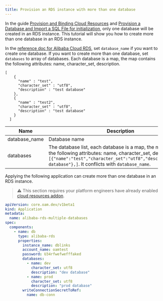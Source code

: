 ```yaml
---
title: Provision an RDS instance with more than one database
---
```


In the guide [Provision and Binding Cloud Resources](./provision-and-consume-cloud-services) and [Provision a Database and Import a SQL File for initialization](./provision-and-initiate-database),
only one database will be created in an RDS instance. This tutorial will show you how to create more than one database in an RDS instance.

In the [reference doc for Alibaba Cloud RDS](./terraform/alibaba-rds), set `database_name` if you want to create one database.
If you want to create more than one database, set `databases` to array of databases. Each database is a map, the map
contains the following attributes: name, character_set, description.

```
[
    {
      "name" : "test",
      "character_set" : "utf8",
      "description" : "test database"
    },
    {
      "name" : "test2",
      "character_set" : "utf8",
      "description" : "test database"
    }
  ]
```

| Name                       | Description                                                                                                                                                                                                                                | Type              | Required | Default |
|----------------------------|--------------------------------------------------------------------------------------------------------------------------------------------------------------------------------------------------------------------------------------------|-------------------|----------|---------|
| database_name              | Database name                                                                                                                                                                                                                              | string            | false    |         |
| databases                  | The database list, each database is a map, the map contains the following attributes: name, character_set, description, like `[{"name":"test","character_set":"utf8","description":"test database"},]`. It conflicts with `database_name`. | list(map(string)) | false    |         |

Applying the following application can create more than one database in an RDS instance.

> ⚠️ This section requires your platform engineers have already enabled [cloud resources addon](../../../reference/addons/terraform).

```yaml
apiVersion: core.oam.dev/v1beta1
kind: Application
metadata:
  name: alibaba-rds-multiple-databases
spec:
  components:
    - name: db
      type: alibaba-rds
      properties:
        instance_name: dblinks
        account_name: oamtest
        password: U34rfwefwefffaked
        databases:
          - name: dev
            character_set: utf8
            description: "dev database"
          - name: prod
            character_set: utf8
            description: "prod database"
        writeConnectionSecretToRef:
          name: db-conn

```
